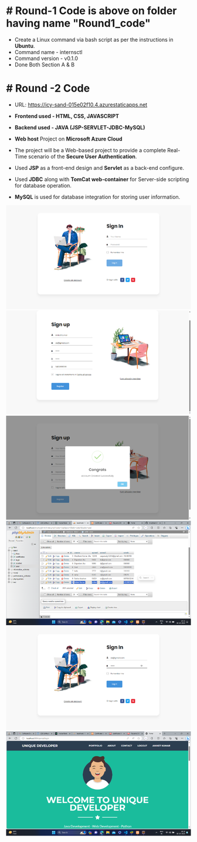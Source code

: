 # # Round-1 Code is above on folder having name "Round1_code"
  * Create a Linux command via bash script as per the instructions in <b>Ubuntu</b>.
  * Command name - internsctl
  * Command version - v0.1.0
  * Done Both Section A & B
    
# # Round -2 Code
* URL: https://icy-sand-015e02f10.4.azurestaticapps.net
* <b>Frontend used - HTML, CSS, JAVASCRIPT</b>
* <b>Backend used - JAVA (JSP-SERVLET-JDBC-MySQL)</b>
* <b>Web host</b> Project on <b>Microsoft Azure Cloud</b>

* The project will be a Web-based project to provide a complete Real-Time scenario of the <b>Secure User 
Authentication</b>.
* Used <b>JSP</b> as a front-end design and <b>Servlet</b> as a back-end configure.
* Used <b>JDBC</b> along with <b>TomCat web-container</b> for Server-side scripting for database operation.
* <b>MySQL</b> is used for database integration for storing user information.

![logo](https://github.com/ShubhamKJ123/Login-and-Registration-using-JSP-SERVLET-JDBC-MySQL/blob/master/ss/p1.png)
![logo](https://github.com/ShubhamKJ123/Login-and-Registration-using-JSP-SERVLET-JDBC-MySQL/blob/master/ss/p2.png)
![logo](https://github.com/ShubhamKJ123/Login-and-Registration-using-JSP-SERVLET-JDBC-MySQL/blob/master/ss/p3.png)
![logo](https://github.com/ShubhamKJ123/Login-and-Registration-using-JSP-SERVLET-JDBC-MySQL/blob/master/ss/p4.png)
![logo](https://github.com/ShubhamKJ123/Login-and-Registration-using-JSP-SERVLET-JDBC-MySQL/blob/master/ss/p5.png)
![logo](https://github.com/ShubhamKJ123/Login-and-Registration-using-JSP-SERVLET-JDBC-MySQL/blob/master/ss/p6.png)

